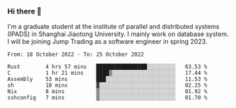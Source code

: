 ### Hi there 👋

I'm a graduate student at the institute of parallel and distributed systems (IPADS) in Shanghai Jiaotong University. I mainly work on database system. I will be joining Jump Trading as a software engineer in spring 2023.

<!--START_SECTION:waka-->

```text
From: 18 October 2022 - To: 25 October 2022

Rust        4 hrs 57 mins   ████████████████░░░░░░░░░   63.53 %
C           1 hr 21 mins    ████▒░░░░░░░░░░░░░░░░░░░░   17.44 %
Assembly    53 mins         ███░░░░░░░░░░░░░░░░░░░░░░   11.53 %
sh          10 mins         ▓░░░░░░░░░░░░░░░░░░░░░░░░   02.25 %
Nix         8 mins          ▒░░░░░░░░░░░░░░░░░░░░░░░░   01.92 %
sshconfig   7 mins          ▒░░░░░░░░░░░░░░░░░░░░░░░░   01.70 %
```

<!--END_SECTION:waka-->

<!--
**yqmmm/yqmmm** is a ✨ _special_ ✨ repository because its `README.md` (this file) appears on your GitHub profile.

Here are some ideas to get you started:

- 🔭 I’m currently working on ...
- 🌱 I’m currently learning ...
- 👯 I’m looking to collaborate on ...
- 🤔 I’m looking for help with ...
- 💬 Ask me about ...
- 📫 How to reach me: ...
- 😄 Pronouns: ...
- ⚡ Fun fact: ...
-->
